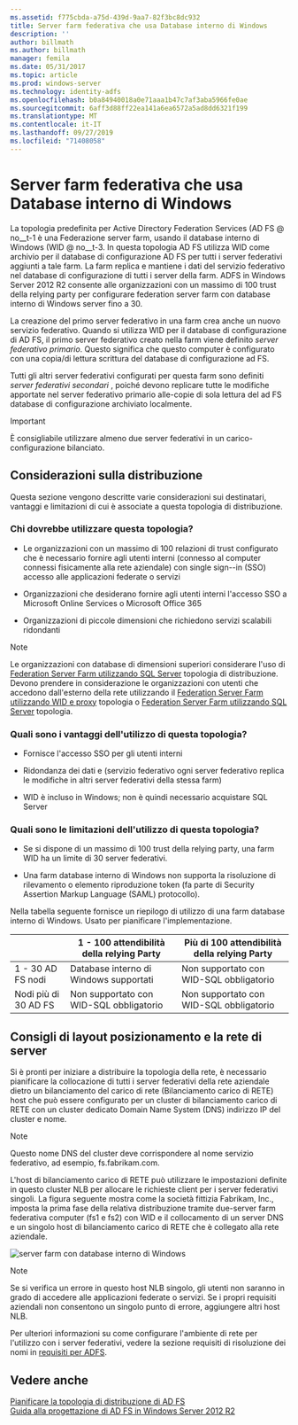 ```yaml
---
ms.assetid: f775cbda-a75d-439d-9aa7-82f3bc8dc932
title: Server farm federativa che usa Database interno di Windows
description: ''
author: billmath
ms.author: billmath
manager: femila
ms.date: 05/31/2017
ms.topic: article
ms.prod: windows-server
ms.technology: identity-adfs
ms.openlocfilehash: b0a84940018a0e71aaa1b47c7af3aba5966fe0ae
ms.sourcegitcommit: 6aff3d88ff22ea141a6ea6572a5ad8dd6321f199
ms.translationtype: MT
ms.contentlocale: it-IT
ms.lasthandoff: 09/27/2019
ms.locfileid: "71408058"
---
```

# <a name="federation-server-farm-using-wid"></a>Server farm federativa che usa Database interno di Windows

La topologia predefinita per Active Directory Federation Services \(AD FS @ no__t-1 è una Federazione server farm, usando il database interno di Windows \(WID @ no__t-3. In questa topologia AD FS utilizza WID come archivio per il database di configurazione AD FS per tutti i server federativi aggiunti a tale farm. La farm replica e mantiene i dati del servizio federativo nel database di configurazione di tutti i server della farm. ADFS in Windows Server 2012 R2 consente alle organizzazioni con un massimo di 100 trust della relying party per configurare federation server farm con database interno di Windows server fino a 30.  
  
La creazione del primo server federativo in una farm crea anche un nuovo servizio federativo. Quando si utilizza WID per il database di configurazione di AD FS, il primo server federativo creato nella farm viene definito *server federativo primario*. Questo significa che questo computer è configurato con una copia\/di lettura scrittura del database di configurazione ad FS.  
  
Tutti gli altri server federativi configurati per questa farm sono definiti *server federativi secondari* , poiché devono replicare tutte le modifiche apportate nel server federativo primario alle\-copie di sola lettura del ad FS database di configurazione archiviato localmente.  
  
> [!IMPORTANT]  
> È consigliabile utilizzare almeno due server federativi in un carico\-configurazione bilanciato.  
  
## <a name="deployment-considerations"></a>Considerazioni sulla distribuzione  
Questa sezione vengono descritte varie considerazioni sui destinatari, vantaggi e limitazioni di cui è associate a questa topologia di distribuzione.  
  
### <a name="who-should-use-this-topology"></a>Chi dovrebbe utilizzare questa topologia?  
  
-   Le organizzazioni con un massimo di 100 relazioni di trust configurato che è necessario fornire agli utenti interni \(connesso al computer connessi fisicamente alla rete aziendale\) con single sign-\-in \(SSO\) accesso alle applicazioni federate o servizi  
  
-   Organizzazioni che desiderano fornire agli utenti interni l'accesso SSO a Microsoft Online Services o Microsoft Office 365  
  
-   Organizzazioni di piccole dimensioni che richiedono servizi scalabili ridondanti  
  
> [!NOTE]  
> Le organizzazioni con database di dimensioni superiori considerare l'uso di [Federation Server Farm utilizzando SQL Server](Federation-Server-Farm-Using-SQL-Server.md) topologia di distribuzione. Devono prendere in considerazione le organizzazioni con utenti che accedono dall'esterno della rete utilizzando il [Federation Server Farm utilizzando WID e proxy](Federation-Server-Farm-Using-WID-and-Proxies.md) topologia o [Federation Server Farm utilizzando SQL Server](Federation-Server-Farm-Using-SQL-Server.md) topologia.  
  
### <a name="what-are-the-benefits-of-using-this-topology"></a>Quali sono i vantaggi dell'utilizzo di questa topologia?  
  
-   Fornisce l'accesso SSO per gli utenti interni  
  
-   Ridondanza dei dati e \(servizio federativo ogni server federativo replica le modifiche in altri server federativi della stessa farm\)  
  
-   WID è incluso in Windows; non è quindi necessario acquistare SQL Server  
  
### <a name="what-are-the-limitations-of-using-this-topology"></a>Quali sono le limitazioni dell'utilizzo di questa topologia?  
  
-   Se si dispone di un massimo di 100 trust della relying party, una farm WID ha un limite di 30 server federativi.  
  
-   Una farm database interno di Windows non supporta la risoluzione di rilevamento o elemento riproduzione token \(fa parte di Security Assertion Markup Language \(SAML\) protocollo\).  
  
Nella tabella seguente fornisce un riepilogo di utilizzo di una farm database interno di Windows.  Usato per pianificare l'implementazione.  
  
|| 1 \- 100 attendibilità della relying Party | Più di 100 attendibilità della relying Party |
| --- | --- | --- |
|1 \- 30 AD FS nodi|Database interno di Windows supportati|Non supportato con WID-SQL obbligatorio 
|Nodi più di 30 AD FS|Non supportato con WID-SQL obbligatorio|Non supportato con WID-SQL obbligatorio  
  
## <a name="server-placement-and-network-layout-recommendations"></a>Consigli di layout posizionamento e la rete di server  
Si è pronti per iniziare a distribuire la topologia della rete, è necessario pianificare la collocazione di tutti i server federativi della rete aziendale dietro un bilanciamento del carico di rete \(Bilanciamento carico di RETE\) host che può essere configurato per un cluster di bilanciamento carico di RETE con un cluster dedicato Domain Name System \(DNS\) indirizzo IP del cluster e nome.  
  
> [!NOTE]  
> Questo nome DNS del cluster deve corrispondere al nome servizio federativo, ad esempio, fs.fabrikam.com.  
  
L'host di bilanciamento carico di RETE può utilizzare le impostazioni definite in questo cluster NLB per allocare le richieste client per i server federativi singoli. La figura seguente mostra come la società fittizia Fabrikam, Inc., imposta la prima fase della relativa distribuzione tramite due\-server farm federativa computer \(fs1 e fs2\) con WID e il collocamento di un server DNS e un singolo host di bilanciamento carico di RETE che è collegato alla rete aziendale.  
  
![server farm con database interno di Windows](media/FarmWID.gif)  
  
> [!NOTE]  
> Se si verifica un errore in questo host NLB singolo, gli utenti non saranno in grado di accedere alle applicazioni federate o servizi. Se i propri requisiti aziendali non consentono un singolo punto di errore, aggiungere altri host NLB.  
  
Per ulteriori informazioni su come configurare l'ambiente di rete per l'utilizzo con i server federativi, vedere la sezione requisiti di risoluzione dei nomi in [requisiti per ADFS](AD-FS-Requirements.md).  
  
## <a name="see-also"></a>Vedere anche  
[Pianificare la topologia di distribuzione di AD FS](Plan-Your-AD-FS-Deployment-Topology.md)  
[Guida alla progettazione di AD FS in Windows Server 2012 R2](AD-FS-Design-Guide-in-Windows-Server-2012-R2.md)  
  

